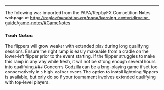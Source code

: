 ***
The following was imported from the PAPA/ReplayFX Competition Notes webpage at https://replayfoundation.org/papa/learning-center/director-guide/game-notes/#GameNotes
### Tech Notes
            
The flippers will grow weaker with extended play during long qualifying sessions. Ensure the right ramp is easily makeable from a cradle on the lower-left flipper prior to the event starting. If the flipper struggles to make this ramp in any way while fresh, it will not be strong enough several hours into qualifying.### Concerns
Godzilla can be a long-playing game if set too conservatively in a high-caliber event. The option to install lightning flippers is available, but only do so if your tournament involves extended qualifying with top-level players.
